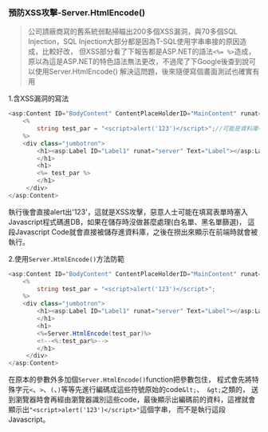 ### 預防XSS攻擊-Server.HtmlEncode()

>公司請廠商寫的舊系統弱點掃瞄出200多個XSS漏洞，與70多個SQL Injection，SQL Injection大部分都是因為T-SQL使用字串串接的原因造成，比較好改，
但XSS部分看了下報告都是ASP.NET的語法`<%= %>`造成，原以為這是ASP.NET的特色語法無法更改，不過爬了下Google後查到說可以使用Server.HtmlEncode()
解決這問題，後來隨便寫個畫面測試也確實有用

1.含XSS漏洞的寫法
```c#
<asp:Content ID="BodyContent" ContentPlaceHolderID="MainContent" runat="server">
    <% 
        string test_par = "<script>alert('123')</script>";//可能是資料庫中被塞進的攻擊Javascript
    %>
    <div class="jumbotron">
        <h1><asp:Label ID="Label1" runat="server" Text="Label"></asp:Label>
        </h1>
        <h1>
        <%= test_par %>
        </h1>
     </div>
</asp:Content>
```
執行後會直接alert出'123'，這就是XSS攻擊，惡意人士可能在填寫表單時塞入Javascript程式碼進DB，如果在儲存時沒做甚麼處理(白名單、黑名單篩選)，
這段Javascript Code就會直接被儲存進資料庫，之後在撈出來顯示在前端時就會被執行。  

2.使用`Server.HtmlEncode()`方法防範
```c#
<asp:Content ID="BodyContent" ContentPlaceHolderID="MainContent" runat="server">
    <% 
        string test_par = "<script>alert('123')</script>";
    %>
    <div class="jumbotron">
        <h1><asp:Label ID="Label1" runat="server" Text="Label"></asp:Label>
        </h1>
        <h1>
        <%=Server.HtmlEncode(test_par)%>
        <!--<%:test_par%>-->
        </h1>
     </div>
</asp:Content>
```
在原本的參數外多加個`Server.HtmlEncode()`function把參數包住，
程式會先將特殊字元`<`、`>`、`(`、`)`等等先進行編碼成這些符號原始的code`&lt;`、`	&gt;`之類的，
送到瀏覽器時會再經由瀏覽器識別這些code，最後顯示出編碼前的資料，這裡就會顯示出`"<script>alert('123')</script>"`這個字串，
而不是執行這段Javascript。
